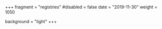 +++
fragment = "registries"
#disabled = false
date = "2019-11-30"
weight = 1050

background = "light"
+++